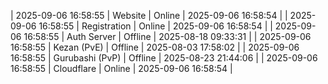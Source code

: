 | 2025-09-06 16:58:55 | Website | Online | 2025-09-06 16:58:54 |
| 2025-09-06 16:58:55 | Registration | Online | 2025-09-06 16:58:54 |
| 2025-09-06 16:58:55 | Auth Server | Offline | 2025-08-18 09:33:31 |
| 2025-09-06 16:58:55 | Kezan (PvE) | Offline | 2025-08-03 17:58:02 |
| 2025-09-06 16:58:55 | Gurubashi (PvP) | Offline | 2025-08-23 21:44:06 |
| 2025-09-06 16:58:55 | Cloudflare | Online | 2025-09-06 16:58:54 |
